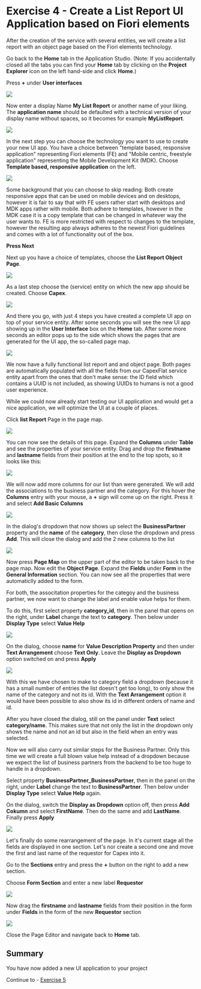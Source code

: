 # Exercise 4 - Create a List Report UI Application based on Fiori elements

After the creation of the service with several entities, we will create a list report with an object page based on the Fiori elements technology.

Go back to the **Home** tab in the Application Studio. (Note: If you accidentally closed all the tabs you can find your **Home** tab by clicking on the **Project Explorer** icon on the left hand-side and click **Home**.)

Press **+**  under **User interfaces**

![](/exercises/ex4/images/LCAP_41.png)

Now enter a display Name **My List Report** or another name of your liking. The **application name** should be defaulted with a technical version of your display name without spaces, so it becomes for example **MyListReport**.

![](/exercises/ex4/images/LCAP_42.png)

In the next step you can choose the technology you want to use to create your new UI app. You have a choice between "template based, responsive application" representing Fiori elements (FE) and "Mobile centric, freestyle application" representing the Mobile Development Kit (MDK). Choose **Template based, responsive application** on the left.

![](/exercises/ex4/images/LCAP_43.png)

Some background that you can choose to skip reading:
Both create responsive apps that can be used on mobile devices and on desktops, however it is fair to say that with FE users rather start with desktops and MDK apps rather with mobile. Both adhere to templates, however in the MDK case it is a copy template that can be changed in whatever way the user wants to. FE is more restricted with respect to changes to the template, however the resulting app always adheres to the newest Fiori guidelines and comes with a lot of functionality out of the box.

**Press Next**

Next up you have a choice of templates, choose the **List Report Object Page**.

![](/exercises/ex4/images/LCAP_44.png)

As a last step choose the (service) entity on which the new app should be created. Choose **Capex**.

![](/exercises/ex4/images/LCAP_45.png)

And there you go, with just 4 steps you have created a complete UI app on top of your service entity. After some seconds you will see the new UI app showing up in the **User Interface** box on the **Home** tab. After some more seconds an editor pops up to the side which shows the pages that are generated for the UI app, the so-called page map.

![](/exercises/ex4/images/LCAP_46.png)

We now have a fully functional list report and and object page. Both pages are automatically populated with all the fields from our CapexFlat service entity apart from the ones that don't make sense: the ID field which contains a UUID is not included, as showing UUIDs to humans is not a good user experience.

While we could now already start testing our UI application and would get a nice application, we will optimize the UI at a couple of places.

Click **list Report** Page in the page map.

![](/exercises/ex4/images/LCAP_47.png)

You can now see the details of this page. Expand the **Columns** under **Table** and see the properties of your service entity. Drag and drop the **firstname** and **lastname** fields from their position at the end to the top spots, so it looks like this:

![](/exercises/ex4/images/LCAP_48.png)

We will now add more columns for our list than were generated. We will add the associations to the business partner and the category. For this hover the **Columns** entry with your mouse, a **+** sign will come up on the right. Press it and select **Add Basic Columns**

![](/exercises/ex4/images/LCAP_48_2.png)

In the dialog's dropdown that now shows up select the **BusinessPartner** property and the **name** of the **category**, then close the dropdown and press **Add**. This will close the dialog and add the 2 new columns to the list

![](/exercises/ex4/images/LCAP_48_3.png)

Now press **Page Map** on the upper part of the editor to be taken back to the page map. Now edit the **Object Page**. Expand the **Fields** under **Form** in the **General Information** section. You can now see all the properties that were automaticlly added to the form. 

For both, the associtation properties for the categoy and the business partner, we now want to change the label and enable value helps for them. 

To do this, first select property **category_id**, then in the panel that opens on the right, under **Label** change the text to **category**. Then below under **Display Type** select **Value Help**

![](/exercises/ex4/images/LCAP_49.png)

On the dialog, choose **name** for **Value Description Property** and then under **Text Arrangement** choose **Text Only**. Leave the **Display as Dropdown** option switched on and press **Apply**

![](/exercises/ex4/images/LCAP_49_2.png)

With this we have chosen to make to category field a dropdown (because it has a small number of entries the list doesn't get too long), to only show the name of the category and not its id. With the **Text Arrangement** option it would have been possible to also show its id in different orders of name and id.

After you have closed the dialog, still on the panel under **Text** select **category/name**. This makes sure that not only the list in the dropdown only shows the name and not an id but also in the field when an entry was selected.

Now we will also carry out similar steps for the Business Partner. Only this time we will create a full blown value help instead of a dropdown because we expect the list of business partners from the backend to be too huge to handle in a dropdown.

Select property **BusinessPartner_BusinessPartner**, then in the panel on the right, under **Label** change the text to **BusinessPartner**. Then below under **Display Type** select **Value Help** again.

On the dialog, switch the **Display as Dropdown** option off, then press **Add Cokumn** and select **FirstName**. Then do the same and add **LastName**. Finally press **Apply**

![](/exercises/ex4/images/LCAP_49_3.png)

Let's finally do some rearrangement of the page. In it's current stage all the fields are displayed in one section. Let's nor create a second one and move the first and last name of the requestor for Capex into it.

Go to the **Sections** entry and press the **+** button on the right to add a new section.

Choose **Form Section** and enter a new label **Requestor**

![](/exercises/ex4/images/LCAP_410.png)

Now drag the **firstname** and **lastname** fields from their position in the form under **Fields** in the form of the new **Requestor** section

![](/exercises/ex4/images/LCAP_411.png)

Close the Page Editor and navigate back to **Home** tab.

## Summary
You have now added a new UI application to your project

Continue to - [Exercise 5](../ex5/README.md)
